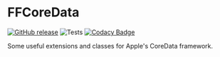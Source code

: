 FFCoreData
==========

[![GitHub release](https://img.shields.io/github/release/ffried/ffcoredata.svg?style=flat)](https://github.com/ffried/FFCoreData/releases/latest)
![Tests](https://github.com/ffried/FFCoreData/workflows/Tests/badge.svg)
[![Codacy Badge](https://api.codacy.com/project/badge/Grade/2c4e330f657348a996f380ff351d5a70)](https://www.codacy.com/manual/ffried/FFCoreData?utm_source=github.com&amp;utm_medium=referral&amp;utm_content=ffried/FFCoreData&amp;utm_campaign=Badge_Grade)

Some useful extensions and classes for Apple's CoreData framework.
